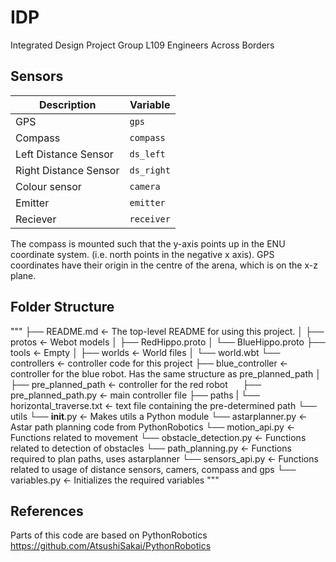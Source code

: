 # IDP
Integrated Design Project
Group L109
Engineers Across Borders

## Sensors
| Description  |  Variable  |
| ------------- | ------------- |
| GPS  | `gps`  |
| Compass  | `compass`  |
| Left Distance Sensor  | `ds_left`  |
| Right Distance Sensor  | `ds_right`  |
| Colour sensor  | `camera`  |
| Emitter  | `emitter`  |
| Reciever  | `receiver`  |

The compass is mounted such that the y-axis points up in the ENU coordinate system. (i.e. north points in the negative x axis).
GPS coordinates have their origin in the centre of the arena, which is on the x-z plane.

## Folder Structure
"""
    ├── README.md                               <- The top-level README for using this project.
    │
    ├── protos                                  <- Webot models
    │   ├── RedHippo.proto
    │   └── BlueHippo.proto
    ├── tools                                   <- Empty
    │
    ├── worlds                                  <- World files
    │   └── world.wbt
    └── controllers                             <- controller code for this project
        ├── blue_controller                     <- controller for the blue robot. Has the same structure as pre_planned_path
        │
        ├── pre_planned_path                    <- controller for the red robot
            ├── pre_planned_path.py             <- main controller file
            ├── paths
            |   └── horizontal_traverse.txt     <- text file containing the pre-determined path
            └── utils
                └── __init__.py                 <- Makes utils a Python module
                └── astarplanner.py             <- Astar path planning code from PythonRobotics
                └── motion_api.py               <- Functions related to movement
                └── obstacle_detection.py       <- Functions related to detection of obstacles
                └── path_planning.py            <- Functions required to plan paths, uses astarplanner
                └── sensors_api.py              <- Functions related to usage of distance sensors, camers, compass and gps
                └── variables.py                <- Initializes the required variables
"""
       
## References
Parts of this code are based on PythonRobotics https://github.com/AtsushiSakai/PythonRobotics
